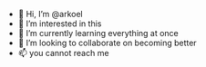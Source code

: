 - 👋 Hi, I’m @arkoel
- 👀 I’m interested in this
- 🌱 I’m currently learning everything at once
- 💞️ I’m looking to collaborate on becoming better
- 📫 you cannot reach me

<!---
arkoel/arkoel is a ✨ special ✨ repository because its `README.md` (this file) appears on your GitHub profile.
You can click the Preview link to take a look at your changes.
--->
